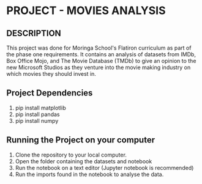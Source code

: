 # PROJECT - MOVIES ANALYSIS

## DESCRIPTION
This project was done for Moringa School's Flatiron curriculum as part of the phase one requirements. It contains an analysis of datasets from IMDb, Box Office Mojo, and The Movie Database (TMDb) to give an opinion to the new Microsoft Studios as they venture into the movie making industry on which movies they should invest in.

## Project Dependencies
1. pip install matplotlib
2. pip install pandas
3. pip install numpy

## Running the Project on your computer
1. Clone the repository to your local computer.
2. Open the folder containing the datasets and notebook
3. Run the notebook on a text editor (Jupyter notebook is recommended)
4. Run the imports found in the notebook to analyse the data.


